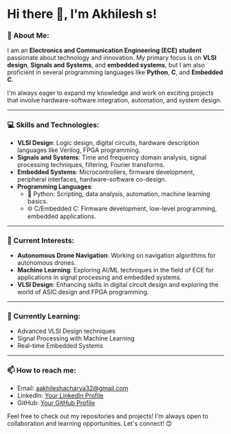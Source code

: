 # Hi there 👋, I'm Akhilesh s!

### 🚀 About Me:
I am an **Electronics and Communication Engineering (ECE) student** passionate about technology and innovation. My primary focus is on **VLSI design**, **Signals and Systems**, and **embedded systems**, but I am also proficient in several programming languages like **Python**, **C**, and **Embedded C**.

I'm always eager to expand my knowledge and work on exciting projects that involve hardware-software integration, automation, and system design.

---

### 💻 Skills and Technologies:

- **VLSI Design**: Logic design, digital circuits, hardware description languages like Verilog, FPGA programming.
- **Signals and Systems**: Time and frequency domain analysis, signal processing techniques, filtering, Fourier transforms.
- **Embedded Systems**: Microcontrollers, firmware development, peripheral interfaces, hardware-software co-design.
- **Programming Languages**:
  - 🐍 Python: Scripting, data analysis, automation, machine learning basics.
  - 🌐 C/Embedded C: Firmware development, low-level programming, embedded applications.
  
---

### 🔭 Current Interests:

- **Autonomous Drone Navigation**: Working on navigation algorithms for autonomous drones.
- **Machine Learning**: Exploring AI/ML techniques in the field of ECE for applications in signal processing and embedded systems.
- **VLSI Design**: Enhancing skills in digital circuit design and exploring the world of ASIC design and FPGA programming.

---

### 🌱 Currently Learning:

- Advanced VLSI Design techniques
- Signal Processing with Machine Learning
- Real-time Embedded Systems

---

### 📫 How to reach me:

- Email: aakhileshacharya32@gmail.com
- LinkedIn: [Your LinkedIn Profile](https://www.linkedin.com/in/AKHIELSH)
- GitHub: [Your GitHub Profile](https://github.com/your-github-Akhil-acharya)

Feel free to check out my repositories and projects! I'm always open to collaboration and learning opportunities. Let's connect! 😊
